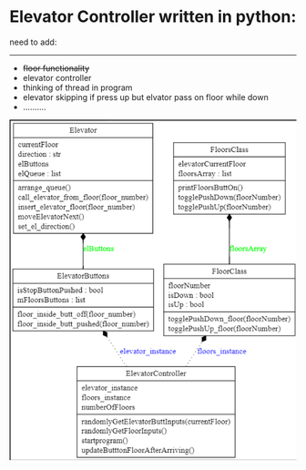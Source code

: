 
# Elevator Controller written in python:


need to add: 
______________

* ~~floor functionality~~
* elevator controller 
* thinking of thread in program
* elevator skipping if press  up but elvator pass on floor while down
* ..........


![UML](./diagram/myUML.png)